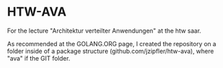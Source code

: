 HTW-AVA
=======

For the lecture "Architektur verteilter Anwendungen" at the htw saar.

As recommended at the GOLANG.ORG page, I created the repository on a folder
inside of a package structure (github.com/jzipfler/htw-ava), where "ava"
if the GIT folder.
